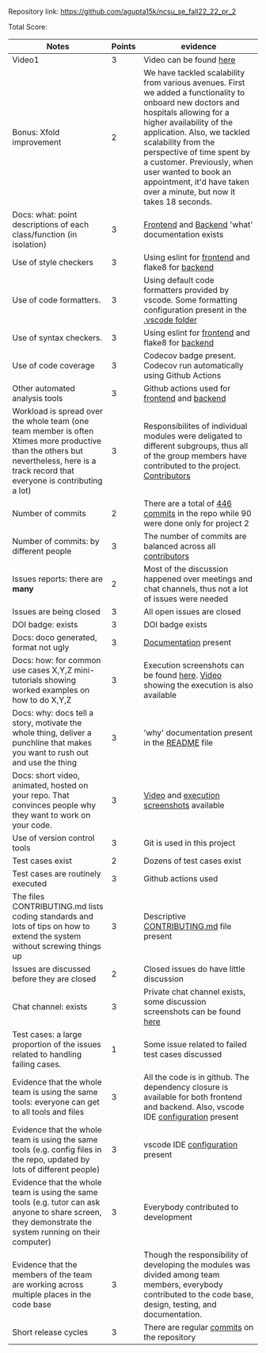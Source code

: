 Repository link: https://github.com/agupta15k/ncsu_se_fall22_22_pr_2

Total Score: 

|Notes|Points|evidence|
|-----|---------|---------|
|Video1|3|Video can be found [here](https://github.com/agupta15k/ncsu_se_fall22_22_pr_2/tree/main/docs/execution/video) |
|Bonus: Xfold improvement|2|We have tackled scalability from various avenues. First we added a functionality to onboard new doctors and hospitals allowing for a higher availability of the application. Also, we tackled scalability from the perspective of time spent by a customer. Previously, when user wanted to book an appointment, it'd have taken over a minute, but now it takes 18 seconds.|
|Docs: what: point descriptions of each class/function (in isolation)|3|[Frontend](https://htmlpreview.github.io/?https://github.com/agupta15k/ncsu_se_fall22_22_pr_2/blob/frontendDocs/wolfcare/0.1.0/index.html) and [Backend](https://htmlpreview.github.io/?https://github.com/agupta15k/ncsu_se_fall22_22_pr_2/blob/backendDocs/index.html) 'what' documentation exists|
|Use of style checkers |3|Using eslint for [frontend](https://github.com/agupta15k/ncsu_se_fall22_22_pr_2/blob/main/.github/workflows/frontendGitActions.yml) and flake8 for [backend](https://github.com/agupta15k/ncsu_se_fall22_22_pr_2/blob/main/.github/workflows/backendGitActions.yml)|
|Use of code formatters. |3|Using default code formatters provided by vscode. Some formatting configuration present in the [.vscode folder](https://github.com/agupta15k/ncsu_se_fall22_22_pr_2/tree/main/.vscode)|
|Use of syntax checkers. |3|Using eslint for [frontend](https://github.com/agupta15k/ncsu_se_fall22_22_pr_2/blob/main/.github/workflows/frontendGitActions.yml) and flake8 for [backend](https://github.com/agupta15k/ncsu_se_fall22_22_pr_2/blob/main/.github/workflows/backendGitActions.yml)|
|Use of code coverage |3| Codecov badge present. Codecov run automatically using Github Actions|
|Other automated analysis tools| 3 | Github actions used for [frontend](https://github.com/agupta15k/ncsu_se_fall22_22_pr_2/blob/main/.github/workflows/frontendGitActions.yml) and [backend](https://github.com/agupta15k/ncsu_se_fall22_22_pr_2/blob/main/.github/workflows/backendGitActions.yml)|
|Workload is spread over the whole team (one team member is often Xtimes more productive than the others but nevertheless, here is a track record that everyone is contributing a lot)| 3 | Responsibilites of individual modules were deligated to different subgroups, thus all of the group members have contributed to the project. [Contributors](https://github.com/agupta15k/ncsu_se_fall22_22_pr_2/graphs/contributors)|
|Number of commits|2 | There are a total of [446 commits](https://github.com/agupta15k/ncsu_se_fall22_22_pr_2/commits/main) in the repo while 90 were done only for project 2|
|Number of commits: by different people|3|The number of commits are balanced across all [contributors](https://github.com/agupta15k/ncsu_se_fall22_22_pr_2/graphs/contributors)|
|Issues reports: there are **many**|2 | Most of the discussion happened over meetings and chat channels, thus not a lot of issues were needed
|Issues are being closed| 3 | All open issues are closed|
|DOI badge: exists|3 | DOI badge exists|
|Docs: doco generated, format not ugly |3 | [Documentation](https://agupta15k.github.io/ncsu_se_fall22_22_pr_2/) present|
|Docs: how: for common use cases X,Y,Z mini-tutorials showing worked examples on how to do X,Y,Z|3 | Execution screenshots can be found [here](https://github.com/agupta15k/ncsu_se_fall22_22_pr_2/tree/main/docs/execution/screenshots). [Video](https://github.com/agupta15k/ncsu_se_fall22_22_pr_2/tree/main/docs/execution/video) showing the execution is also available|
|Docs: why: docs tell a story, motivate the whole thing, deliver a punchline that makes you want to rush out and use the thing| 3 | 'why' documentation present in the [README](https://github.com/agupta15k/ncsu_se_fall22_22_pr_2/blob/main/README.md) file
|Docs: short video, animated, hosted on your repo. That convinces people why they want to work on your code.|3 | [Video](https://github.com/agupta15k/ncsu_se_fall22_22_pr_2/tree/main/docs/execution/video) and [execution screenshots](https://github.com/agupta15k/ncsu_se_fall22_22_pr_2/tree/main/docs/execution/screenshots) available
|Use of version control tools|3 | Git is used in this project
|Test cases exist|2 | Dozens of test cases exist |
|Test cases are routinely executed|3 | Github actions used|
|The files CONTRIBUTING.md lists coding standards and lots of tips on how to extend the system without screwing things up|3|Descriptive [CONTRIBUTING.md](https://github.com/agupta15k/ncsu_se_fall22_22_pr_2/blob/main/CONTRIBUTING.md) file present|
|Issues are discussed before they are closed|2 | Closed issues do have little discussion ||
|Chat channel: exists|3 | Private chat channel exists, some discussion screenshots can be found [here](https://github.com/agupta15k/ncsu_se_fall22_22_pr_2/tree/main/docs/chatChannel/screenshots)
|Test cases: a large proportion of the issues related to handling failing cases.|1 | Some issue related to failed test cases discussed |
|Evidence that the whole team is using the same tools: everyone can get to all tools and files|3 | All the code is in github. The dependency closure is available for both frontend and backend. Also, vscode IDE [configuration](https://github.com/agupta15k/ncsu_se_fall22_22_pr_2/tree/main/.vscode) present|
|Evidence that the whole team is using the same tools (e.g. config files in the repo, updated by lots of different people)|3 | vscode IDE [configuration](https://github.com/agupta15k/ncsu_se_fall22_22_pr_2/tree/main/.vscode) present|
|Evidence that the whole team is using the same tools (e.g. tutor can ask anyone to share screen, they demonstrate the system running on their computer)|3 | Everybody contributed to development|
|Evidence that the members of the team are working across multiple places in the code base|3 | Though the responsibility of developing the modules was divided among team members, everybody contributed to the code base, design, testing, and documentation.|
|Short release cycles |  3 | There are regular [commits](https://github.com/agupta15k/ncsu_se_fall22_22_pr_2/commits/main) on the repository|
